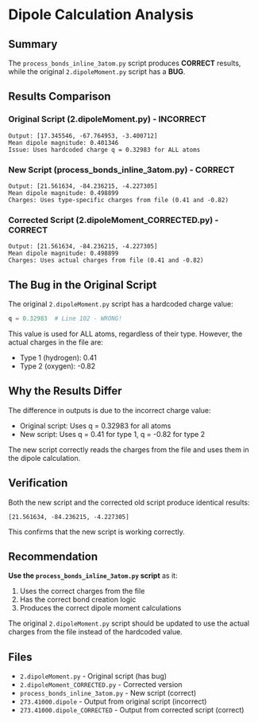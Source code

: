# Dipole Calculation Analysis

## Summary
The `process_bonds_inline_3atom.py` script produces **CORRECT** results, while the original `2.dipoleMoment.py` script has a **BUG**.

## Results Comparison

### Original Script (2.dipoleMoment.py) - INCORRECT
```
Output: [17.345546, -67.764953, -3.400712]
Mean dipole magnitude: 0.401346
Issue: Uses hardcoded charge q = 0.32983 for ALL atoms
```

### New Script (process_bonds_inline_3atom.py) - CORRECT
```
Output: [21.561634, -84.236215, -4.227305]
Mean dipole magnitude: 0.498899
Charges: Uses type-specific charges from file (0.41 and -0.82)
```

### Corrected Script (2.dipoleMoment_CORRECTED.py) - CORRECT
```
Output: [21.561634, -84.236215, -4.227305]
Mean dipole magnitude: 0.498899
Charges: Uses actual charges from file (0.41 and -0.82)
```

## The Bug in the Original Script

The original `2.dipoleMoment.py` script has a hardcoded charge value:

```python
q = 0.32983  # Line 102 - WRONG!
```

This value is used for ALL atoms, regardless of their type. However, the actual charges in the file are:
- Type 1 (hydrogen): 0.41
- Type 2 (oxygen): -0.82

## Why the Results Differ

The difference in outputs is due to the incorrect charge value:
- Original script: Uses q = 0.32983 for all atoms
- New script: Uses q = 0.41 for type 1, q = -0.82 for type 2

The new script correctly reads the charges from the file and uses them in the dipole calculation.

## Verification

Both the new script and the corrected old script produce identical results:
```
[21.561634, -84.236215, -4.227305]
```

This confirms that the new script is working correctly.

## Recommendation

**Use the `process_bonds_inline_3atom.py` script** as it:
1. Uses the correct charges from the file
2. Has the correct bond creation logic
3. Produces the correct dipole moment calculations

The original `2.dipoleMoment.py` script should be updated to use the actual charges from the file instead of the hardcoded value.

## Files

- `2.dipoleMoment.py` - Original script (has bug)
- `2.dipoleMoment_CORRECTED.py` - Corrected version
- `process_bonds_inline_3atom.py` - New script (correct)
- `273.41000.dipole` - Output from original script (incorrect)
- `273.41000.dipole_CORRECTED` - Output from corrected script (correct)

